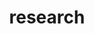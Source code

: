 ---
layout: page
title: research
nav: true
nav_order: 1
dropdown: true
children: 
    - title: publications
      permalink: /publications/
    - title: divider
    - title: projects
      permalink: /projects/
---